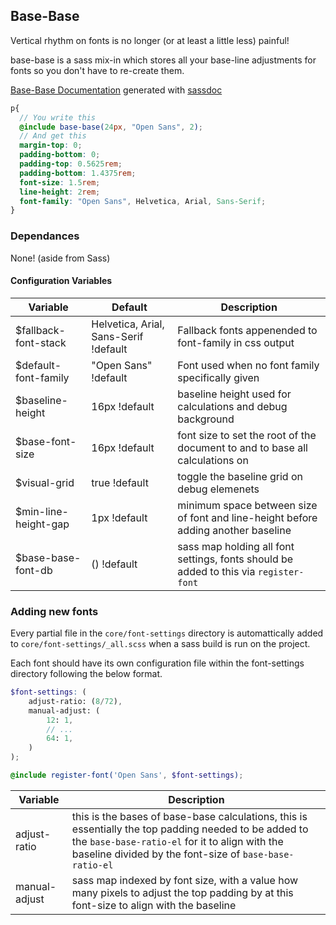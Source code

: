 ## Base-Base

Vertical rhythm on fonts is no longer (or at least a little less) painful!

base-base is a sass mix-in which stores all your base-line adjustments for fonts so you don't have to re-create them.

[Base-Base Documentation](http://dashmedia.github.io/base-base/) generated with [sassdoc](http://sassdoc.com/)

```scss
p{
  // You write this
  @include base-base(24px, "Open Sans", 2);
  // And get this
  margin-top: 0;
  padding-bottom: 0;
  padding-top: 0.5625rem;
  padding-bottom: 1.4375rem;
  font-size: 1.5rem;
  line-height: 2rem;
  font-family: "Open Sans", Helvetica, Arial, Sans-Serif;
}
```

### Dependances

None! (aside from Sass)

#### Configuration Variables

| Variable | Default | Description |
|---|---|---|
| $fallback-font-stack | Helvetica, Arial, Sans-Serif !default | Fallback fonts appenended to font-family in css output |
| $default-font-family | "Open Sans" !default | Font used when no font family specifically given |
| $baseline-height | 16px !default | baseline height used for calculations and debug background |
| $base-font-size | 16px !default | font size to set the root of the document to and to base all calculations on |
| $visual-grid | true !default | toggle the baseline grid on debug elemenets |
| $min-line-height-gap | 1px !default | minimum space between size of font and line-height before adding another baseline |
| $base-base-font-db | () !default | sass map holding all font settings, fonts should be added to this via `register-font` |

### Adding new fonts

Every partial file in the `core/font-settings` directory is automattically added to `core/font-settings/_all.scss` when a sass build is run on the project.

Each font should have its own configuration file within the font-settings directory following the below format.

```scss
$font-settings: (
    adjust-ratio: (8/72),
    manual-adjust: (
        12: 1,
        // ...
        64: 1,
    )
);

@include register-font('Open Sans', $font-settings);
```

| Variable | Description |
|---|---|
| adjust-ratio | this is the bases of base-base calculations, this is essentially the top padding needed to be added to the `base-base-ratio-el` for it to align with the baseline divided by the font-size of `base-base-ratio-el` |
| manual-adjust | sass map indexed by font size, with a value how many pixels to adjust the top padding by at this font-size to align with the baseline |